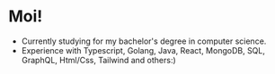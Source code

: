 # Moi!



- Currently studying for my bachelor's degree in computer science.
- Experience with Typescript, Golang, Java, React, MongoDB, SQL, GraphQL, Html/Css, Tailwind and others:)

<!---
waeekron/waeekron is a ✨ special ✨ repository because its `README.md` (this file) appears on your GitHub profile.
You can click the Preview link to take a look at your changes.
--->
